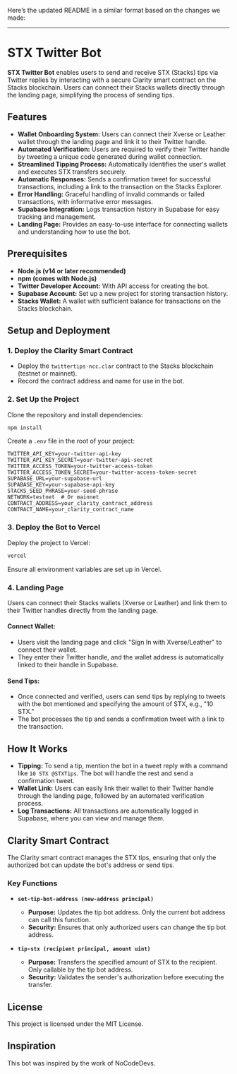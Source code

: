 Here’s the updated README in a similar format based on the changes we made:

---

# STX Twitter Bot

**STX Twitter Bot** enables users to send and receive STX (Stacks) tips via Twitter replies by interacting with a secure Clarity smart contract on the Stacks blockchain. Users can connect their Stacks wallets directly through the landing page, simplifying the process of sending tips.

## Features

- **Wallet Onboarding System:** Users can connect their Xverse or Leather wallet through the landing page and link it to their Twitter handle.
- **Automated Verification:** Users are required to verify their Twitter handle by tweeting a unique code generated during wallet connection.
- **Streamlined Tipping Process:** Automatically identifies the user's wallet and executes STX transfers securely.
- **Automatic Responses:** Sends a confirmation tweet for successful transactions, including a link to the transaction on the Stacks Explorer.
- **Error Handling:** Graceful handling of invalid commands or failed transactions, with informative error messages.
- **Supabase Integration:** Logs transaction history in Supabase for easy tracking and management.
- **Landing Page:** Provides an easy-to-use interface for connecting wallets and understanding how to use the bot.

## Prerequisites

- **Node.js (v14 or later recommended)**
- **npm (comes with Node.js)**
- **Twitter Developer Account:** With API access for creating the bot.
- **Supabase Account:** Set up a new project for storing transaction history.
- **Stacks Wallet:** A wallet with sufficient balance for transactions on the Stacks blockchain.

## Setup and Deployment

### 1. Deploy the Clarity Smart Contract

- Deploy the `twittertips-ncc.clar` contract to the Stacks blockchain (testnet or mainnet).
- Record the contract address and name for use in the bot.

### 2. Set Up the Project

Clone the repository and install dependencies:

```bash
npm install
```

Create a `.env` file in the root of your project:

```plaintext
TWITTER_API_KEY=your-twitter-api-key
TWITTER_API_KEY_SECRET=your-twitter-api-secret
TWITTER_ACCESS_TOKEN=your-twitter-access-token
TWITTER_ACCESS_TOKEN_SECRET=your-twitter-access-token-secret
SUPABASE_URL=your-supabase-url
SUPABASE_KEY=your-supabase-api-key
STACKS_SEED_PHRASE=your-seed-phrase
NETWORK=testnet  # Or mainnet
CONTRACT_ADDRESS=your_clarity_contract_address
CONTRACT_NAME=your_clarity_contract_name
```

### 3. Deploy the Bot to Vercel

Deploy the project to Vercel:

```bash
vercel
```

Ensure all environment variables are set up in Vercel.

### 4. Landing Page

Users can connect their Stacks wallets (Xverse or Leather) and link them to their Twitter handles directly from the landing page.

#### **Connect Wallet:**

- Users visit the landing page and click "Sign In with Xverse/Leather" to connect their wallet.
- They enter their Twitter handle, and the wallet address is automatically linked to their handle in Supabase.

#### **Send Tips:**

- Once connected and verified, users can send tips by replying to tweets with the bot mentioned and specifying the amount of STX, e.g., "10 STX."
- The bot processes the tip and sends a confirmation tweet with a link to the transaction.

## How It Works

- **Tipping:** To send a tip, mention the bot in a tweet reply with a command like `10 STX @STXTips`. The bot will handle the rest and send a confirmation tweet.
- **Wallet Link:** Users can easily link their wallet to their Twitter handle through the landing page, followed by an automated verification process.
- **Log Transactions:** All transactions are automatically logged in Supabase, where you can view and manage them.

## Clarity Smart Contract

The Clarity smart contract manages the STX tips, ensuring that only the authorized bot can update the bot's address or send tips.

### Key Functions

- **`set-tip-bot-address (new-address principal)`**
  - **Purpose:** Updates the tip bot address. Only the current bot address can call this function.
  - **Security:** Ensures that only authorized users can change the tip bot address.
  
- **`tip-stx (recipient principal, amount uint)`**
  - **Purpose:** Transfers the specified amount of STX to the recipient. Only callable by the tip bot address.
  - **Security:** Validates the sender's authorization before executing the transfer.

## License

This project is licensed under the MIT License.

## Inspiration

This bot was inspired by the work of NoCodeDevs.
